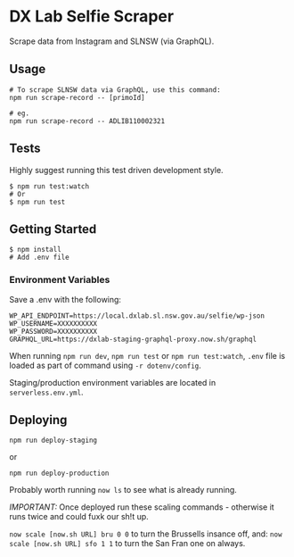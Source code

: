 # DX Lab Selfie Scraper

Scrape data from Instagram and SLNSW (via GraphQL).

## Usage

```
# To scrape SLNSW data via GraphQL, use this command:
npm run scrape-record -- [primoId]

# eg.
npm run scrape-record -- ADLIB110002321
```

## Tests

Highly suggest running this test driven development style.

```
$ npm run test:watch
# Or
$ npm run test
```

## Getting Started

```
$ npm install
# Add .env file
```

### Environment Variables

Save a .env with the following:

```
WP_API_ENDPOINT=https://local.dxlab.sl.nsw.gov.au/selfie/wp-json
WP_USERNAME=XXXXXXXXXX
WP_PASSWORD=XXXXXXXXXX
GRAPHQL_URL=https://dxlab-staging-graphql-proxy.now.sh/graphql
```

When running `npm run dev`, `npm run test` or `npm run test:watch`, `.env` file is loaded as part of command using `-r dotenv/config`.

Staging/production environment variables are located in `serverless.env.yml`.

## Deploying

```
npm run deploy-staging
```
or
```
npm run deploy-production
```

Probably worth running `now ls` to see what is already running.

*IMPORTANT:* Once deployed run these scaling commands - otherwise it runs twice and could fuxk our sh!t up.

`now scale [now.sh URL] bru 0 0` to turn the Brussells insance off, and:
`now scale [now.sh URL] sfo 1 1` to turn the San Fran one on always.
